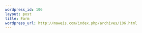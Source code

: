 ```yaml
--- 
wordpress_id: 106
layout: post
title: Farm
wordpress_url: http://maweis.com/index.php/archives/106.html
---
```

<img src="http://maweis.com/m/00021_1.jpg" alt="" />
<img src="http://maweis.com/m/00043_1.jpg" alt="" />
<img src="http://maweis.com/m/00045_1.jpg" alt="" />
